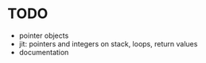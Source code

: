 TODO
====

* pointer objects
* jit: pointers and integers on stack, loops, return values
* documentation

